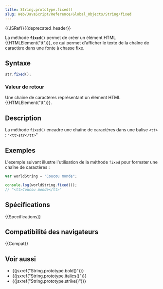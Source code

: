 ```yaml
---
title: String.prototype.fixed()
slug: Web/JavaScript/Reference/Global_Objects/String/fixed
---
```


{{JSRef}}{{deprecated_header}}

La méthode **`fixed()`** permet de créer un élément HTML {{HTMLElement("tt")}}, ce qui permet d'afficher le texte de la chaîne de caractère dans une fonte à chasse fixe.

## Syntaxe

```js
str.fixed();
```

### Valeur de retour

Une chaîne de caractères représentant un élément HTML {{HTMLElement("tt")}}.

## Description

La méthode `fixed()` encadre une chaîne de caractères dans une balise `<tt>` :
`"<tt>str</tt>`"

## Exemples

L'exemple suivant illustre l'utilisation de la méthode `fixed` pour formater une chaîne de caractères :

```js
var worldString = "Coucou monde";

console.log(worldString.fixed());
// "<tt>Coucou monde</tt>"
```

## Spécifications

{{Specifications}}

## Compatibilité des navigateurs

{{Compat}}

## Voir aussi

- {{jsxref("String.prototype.bold()")}}
- {{jsxref("String.prototype.italics()")}}
- {{jsxref("String.prototype.strike()")}}
